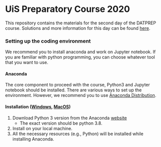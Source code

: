 # UiS Preparatory Course 2020
This repository contains the materials for the second day of the DATPREP course. Solutions and more information for this day can be found [here](http://www.ux.uis.no/~trygve-e/pythonintro.html).

### Setting up the coding environment 
We recommend you to install anaconda and work on Jupyter notebook. If you are familiar with python programming, you can choose whatever tool that you want to use.

#### Anaconda
The core component to proceed with the course, Python3 and Jupyter notebook should be installed. There are various ways to set up the environment. However, we recommend you to use [Anaconda Distribution](https://www.anaconda.com/distribution/).

#### Installation ([Windows](resources/jupyternotebook-win.pdf), [MacOS](resources/jupyternotebook-mac.pdf))
1. Download Python 3 version from the Anaconda [website](https://www.anaconda.com/distribution/)
    - The exact version should be python 3.8.
1. Install on your local machine.
1. All the necessary resources (e.g., Python) will be installed while installing Anaconda.